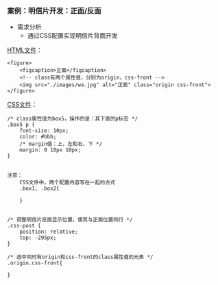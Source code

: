 ### 案例：明信片开发：正面/反面 ###
- 需求分析
	- 通过CSS配置实现明信片背面开发


[HTML文件](../CSS_demo/postcard.html)：

	<figure>
        <figcaption>正面</figcaption>
        <!-- class有两个属性值，分别为origin，css-front -->
        <img src="./images/wa.jpg" alt="正面" class="origin css-front">
    </figure>


[CSS文件](../CSS_demo/style/postcard.css)：

	/* class属性值为box5，操作的是：其下面的p标签 */
	.box5 p {
	    font-size: 10px;
	    color: #bbb;
	    /* margin值：上，左和右，下 */
	    margin: 0 10px 10px;
	}


	注意：
		CSS文件中，两个配置内容写在一起的方式
		.box1, .box2{
		
		}


	/* 调整明信片反面显示位置，使其与正面位置同行 */
	.css-post {
	    position: relative;
	    top: -295px;
	}

	/* 选中同时有origin和css-front的class属性值的元素 */
	.origin.css-front{

	}